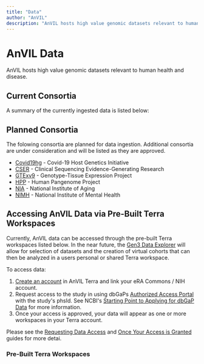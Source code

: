 ```yaml
---
title: "Data"
author: "AnVIL"
description: "AnVIL hosts high value genomic datasets relevant to human health and disease."
---
```


# AnVIL Data

<hero small>AnVIL hosts high value genomic datasets relevant to human health and disease.</hero>

 ## Current Consortia
 
 A summary of the currently ingested data is listed below:
 
<data-summary></data-summary>

## Planned Consortia

The folowing consortia are planned for data ingestion. Additional consortia are under consideration and will be listed as they are approved.

* [Covid19hg](https://www.covid19hg.org) -  Covid-19 Host Genetics Initiative
* [CSER](https://cser-consortium.org ) - Clinical Sequencing Evidence-Generating Research
* [GTExv9](https://gtexportal.org/home/) - Genotype-Tissue Expression Project
* [HPP](https://humanpangenome.org/) - Human Pangenome Project
* [NIA](https://www.nia.nih.gov/) - National Institute of Aging
* [NIMH](https://nda.nih.gov/) - National Institute of Mental Health


## Accessing AnVIL Data via Pre-Built Terra Workspaces

Currently, AnVIL data can be accessed through the pre-built Terra workspaces listed below. In the near future, the [Gen3 Data Explorer](https://gen3.org/) will allow for selection of datasets and the creation of virtual cohorts that can then be analyzed in a users personal or shared Terra workspace.

To access data:

1. [Create an account](https://anvil.terra.bio/#workspaces) in AnVIL Terra and link your eRA Commons / NIH account.
1. Request access to the study in using dbGaPs [Authorized Access Portal](https://dbgap.ncbi.nlm.nih.gov/aa/wga.cgi?page=login) with the study's phsId. See NCBI's [Starting Point to Applying for dbGaP Data](https://www.ncbi.nlm.nih.gov/books/NBK99225/) for more information.
1. Once your access is approved, your data will appear as one or more workspaces in your Terra account.  

Please see the [Requesting Data Access](/data/requesting-data-access) and [Once Your Access is Granted](/data/requesting-data-access#once-your-access-is-granted) guides for more detai.  


### Pre-Built Terra Workspaces
<data-detail></data-detail>
